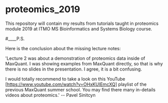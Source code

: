 # proteomics_2019
This repository will contain my results from tutorials taught in proteomics module 2019 at ITMO MS Bioinformatics and Systems Biology course.

#____P.S.

Here is the conclusion about the missing lecture notes:

'Lecture 2 was about a demonstration of proteomics data inside of MaxQuant. I was showing examples from MaxQuant directly, so that is why there is no slides in the presentation. I agree, it is a bit confusing.

I would totally recommend to take a look on this YouTube [https://www.youtube.com/watch?v=OHxKUIEmcXQ] playlist of the previous MaxQuant summer school. You may find there many in-details videos about proteomics.' -- Pavel Sinitcyn

 
